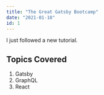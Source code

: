 ```yaml
---
title: "The Great Gatsby Bootcamp"
date: "2021-01-18"
id: 1
---
```


I just followed a new tutorial.

## Topics Covered

1. Gatsby
2. GraphQL
3. React
